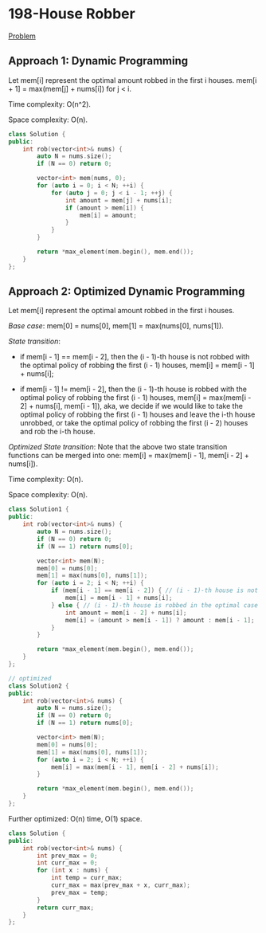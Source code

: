 # 198-House Robber

[Problem](https://leetcode.com/problems/house-robber/)

## Approach 1: Dynamic Programming

Let mem[i] represent the optimal amount robbed in the first i houses. mem[i + 1] = max(mem[j] + nums[i]) for j < i.

Time complexity: O(n^2).

Space complexity: O(n).

```c++
class Solution {
public:
    int rob(vector<int>& nums) {
        auto N = nums.size();
        if (N == 0) return 0;

        vector<int> mem(nums, 0);
        for (auto i = 0; i < N; ++i) {
            for (auto j = 0; j < i - 1; ++j) {
                int amount = mem[j] + nums[i];
                if (amount > mem[i]) {
                    mem[i] = amount;
                }
            }
        }

        return *max_element(mem.begin(), mem.end());
    }
};
```

## Approach 2: Optimized Dynamic Programming

Let mem[i] represent the optimal amount robbed in the first i houses.

*Base case*: mem[0] = nums[0], mem[1] = max(nums[0], nums[1]).

*State transition*:

* if mem[i - 1] == mem[i - 2], then the (i - 1)-th house is not robbed with the optimal policy of robbing the first (i - 1) houses, mem[i] = mem[i - 1] + nums[i];

* if mem[i - 1] != mem[i - 2], then the (i - 1)-th house is robbed with the optimal policy of robbing the first (i - 1) houses, mem[i] = max(mem[i - 2] + nums[i], mem[i - 1]), aka, we decide if we would like to take the optimal policy of robbing the first (i - 1) houses and leave the i-th house unrobbed, or take the optimal policy of robbing the first (i - 2) houses and rob the i-th house.

*Optimized State transition*:
Note that the above two state transition functions can be merged into one: mem[i] = max(mem[i - 1], mem[i - 2] + nums[i]).

Time complexity: O(n).

Space complexity: O(n).

```c++
class Solution1 {
public:
    int rob(vector<int>& nums) {
        auto N = nums.size();
        if (N == 0) return 0;
        if (N == 1) return nums[0];

        vector<int> mem(N);
        mem[0] = nums[0];
        mem[1] = max(nums[0], nums[1]);
        for (auto i = 2; i < N; ++i) {
            if (mem[i - 1] == mem[i - 2]) { // (i - 1)-th house is not robbed in the optimal case of (i - 1) houses
                mem[i] = mem[i - 1] + nums[i];
            } else { // (i - 1)-th house is robbed in the optimal case of (i - 1) houses
                int amount = mem[i - 2] + nums[i];
                mem[i] = (amount > mem[i - 1]) ? amount : mem[i - 1];
            }
        }

        return *max_element(mem.begin(), mem.end());
    }
};

// optimized
class Solution2 {
public:
    int rob(vector<int>& nums) {
        auto N = nums.size();
        if (N == 0) return 0;
        if (N == 1) return nums[0];

        vector<int> mem(N);
        mem[0] = nums[0];
        mem[1] = max(nums[0], nums[1]);
        for (auto i = 2; i < N; ++i) {
            mem[i] = max(mem[i - 1], mem[i - 2] + nums[i]);
        }

        return *max_element(mem.begin(), mem.end());
    }
};
```

Further optimized: O(n) time, O(1) space.

```c++
class Solution {
public:
    int rob(vector<int>& nums) {
        int prev_max = 0;
        int curr_max = 0;
        for (int x : nums) {
            int temp = curr_max;
            curr_max = max(prev_max + x, curr_max);
            prev_max = temp;
        }
        return curr_max;
    }
};
```
